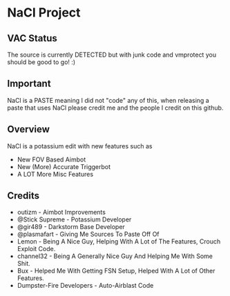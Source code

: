 # NaCl Project

## VAC Status

The source is currently DETECTED but with junk code and vmprotect you should be good to go! :)

## Important

NaCl is a PASTE meaning I did not "code" any of this, when releasing a paste that uses NaCl please credit me and the people I credit on this github.

## Overview

NaCl is a potassium edit with new features such as

* New FOV Based Aimbot
* New (More) Accurate Triggerbot
* A LOT More Misc Features

## Credits
* outizm - Aimbot Improvements
* @Stick Supreme - Potassium Developer
* @gir489 - Darkstorm Base Developer
* @plasmafart - Giving Me Sources To Paste Off Of
* Lemon - Being A Nice Guy, Helping With A Lot of The Features, Crouch Exploit Code.
* channel32 - Being A Generally Nice Guy And Helping Me With Some Shit.
* Bux - Helped Me With Getting FSN Setup, Helped With A Lot of Other Features.
* Dumpster-Fire Developers - Auto-Airblast Code


